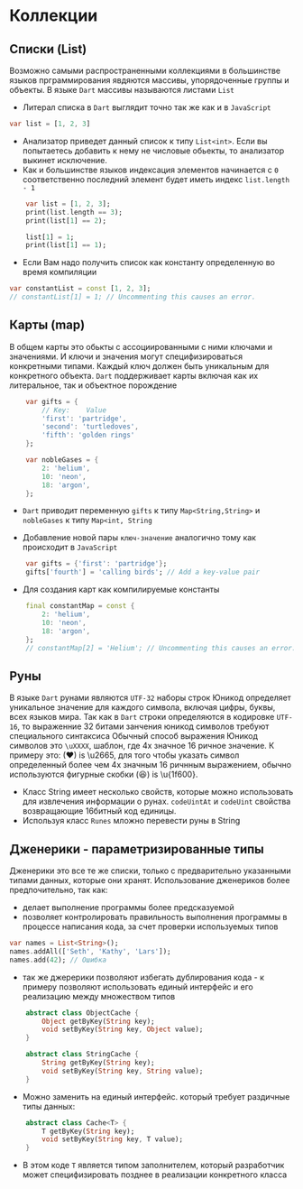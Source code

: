 # Коллекции

## Списки (List)

Возможно самыми распространенными коллекциями в большинстве языков прграммирования явдяются массивы, упорядоченные группы и объекты. В языке `Dart` массивы называются листами `List`

- Литерал списка в `Dart` выглядит точно так же как и в `JavaScript`

```dart
var list = [1, 2, 3]
```

- Анализатор приведет данный список к типу `List<int>`. Если вы попытаетесь добавить к нему не числовые обьекты, то анализатор выкинет исключение.
- Как и большинстве языков индексация элементов начинается с `0` соответственно последний элемент будет иметь индекс `list.length - 1`

```dart
    var list = [1, 2, 3];
    print(list.length == 3);
    print(list[1] == 2);

    list[1] = 1;
    print(list[1] == 1);
```

- Если Вам надо получить список как константу определенную во время компиляции

```dart
var constantList = const [1, 2, 3];
// constantList[1] = 1; // Uncommenting this causes an error.
```

## Карты (map)

В общем карты это обькты с ассоциированными с ними ключами и значениями. И ключи и значения могут специфизироваться конкретными типами. Каждый ключ должен быть уникальным для конкретного объекта. `Dart` поддерживает карты включая как их литеральное, так и объектное порождение

```dart
    var gifts = {
        // Key:    Value
        'first': 'partridge',
        'second': 'turtledoves',
        'fifth': 'golden rings'
    };

    var nobleGases = {
        2: 'helium',
        10: 'neon',
        18: 'argon',
    };
```

- `Dart` приводит переменную `gifts` к типу `Map<String,String>` и `nobleGases` к типу `Map<int, String`

- Добавление новой пары `ключ-значение` аналогично тому как происходит в `JavaScript`

```dart
    var gifts = {'first': 'partridge'};
    gifts['fourth'] = 'calling birds'; // Add a key-value pair
```

- Для создания карт как компилируемые константы

```dart
    final constantMap = const {
        2: 'helium',
        10: 'neon',
        18: 'argon',
    };
    // constantMap[2] = 'Helium'; // Uncommenting this causes an error.
```

## Руны

В языке `Dart` рунами являются `UTF-32` наборы строк
Юникод определяет уникальное значение для каждого символа, включая цифры, буквы, всех языков мира. Так как в `Dart` строки определяются в кодировке `UTF-16`, то выраженние 32 битами занчения юникод символов требуют специального синтаксиса
Обычный способ выражения Юникод символов это `\uXXXX`, шаблон, где 4х значное 16 ричное значение. К примеру это: (♥) is \u2665, для того чтобы указать символ определенный более чем 4х значным 16 ричнным выражением, обычно используются фигурные скобки (😆) is \u{1f600}.

- Класс String имеет несколько свойств, которые можно использовать для извлечения информации о рунах. `codeUintAt` и `codeUint` свойства возвращающие 16битный код единицы.
- Используя класс `Runes` мложно перевести руны в String

## Дженерики - параметризированные типы

Дженерики это все те же списки, только с предварительно указанными типами данных, которые они хранят. Использование дженериков более предпочительно, так как:

- делает выполнение программы более предсказуемой
- позволяет контролировать правильность выполнения программы в процессе написания кода, за счет проверки используемых типов

```dart
var names = List<String>();
names.addAll(['Seth', 'Kathy', 'Lars']);
names.add(42); // Ошибка
```

- так же джерерики позволяют избегать дублирования кода - к примеру позволяют использовать единый интерфейс и его реализацию между множеством типов

```dart
    abstract class ObjectCache {
        Object getByKey(String key);
        void setByKey(String key, Object value);
    }

    abstract class StringCache {
        String getByKey(String key);
        void setByKey(String key, String value);
    }
```
- Можно заменить на единый интерфейс. который требует раздичные типы данных:

```dart
    abstract class Cache<T> {
        T getByKey(String key);
        void setByKey(String key, T value);
    }
```
- В этом коде `T` является типом заполнителем, который разработчик может специфизировать позднее в реализации конкретного класса
